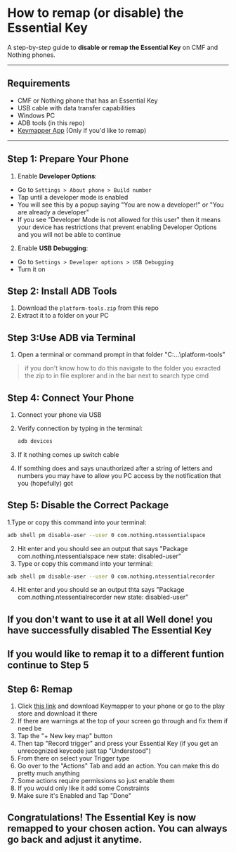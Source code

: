 # How to remap (or disable) the Essential Key

A step-by-step guide to **disable or remap the Essential Key** on CMF and Nothing phones.

---

## Requirements

- CMF or Nothing phone that has an Essential Key 
- USB cable with data transfer capabilities
- Windows PC
- ADB tools (in this repo)
- [Keymapper App](https://play.google.com/store/search?q=Keymapper&c=apps&utm_source=emea_Med) (Only if you'd like to remap)

---

## Step 1: Prepare Your Phone

1. Enable **Developer Options**:  
 - Go to `Settings > About phone > Build number`  
 - Tap until a developer mode is enabled
 - You will see this by a popup saying "You are now a developer!" or "You are already a developer"
 - If you see "Developer Mode is not allowed for this user" then it means your device has restrictions that prevent enabling Developer Options and you will not be able to continue

2. Enable **USB Debugging**:  
 - Go to `Settings > Developer options > USB Debugging`  
 - Turn it on  


## Step 2: Install ADB Tools

1. Download the `platform-tools.zip` from this repo  
2. Extract it to a folder on your PC

## Step 3:Use ADB via Terminal

1. Open a terminal or command prompt in that folder  "C:\...\platform-tools"
> if you don't know how to do this navigate to the folder you exracted the zip to in file explorer and in the bar next to search type cmd

## Step 4: Connect Your Phone

1. Connect your phone via USB  
2. Verify connection by typing in the terminal:  
   ```bash
   adb devices
   ```
   
3. If it nothing comes up switch cable
4. If somthing does and says unauthorized after a string of letters and numbers you may have to allow you PC access by the notification that you (hopefully) got

## Step 5: Disable the Correct Package
1.Type or copy this command into your terminal:
```bash
adb shell pm disable-user --user 0 com.nothing.ntessentialspace
```

2. Hit enter and you should see an output that says "Package com.nothing.ntessentialspace new state: disabled-user"
3. Type or copy this command into your terminal:
```bash
adb shell pm disable-user --user 0 com.nothing.ntessentialrecorder
```

4. Hit enter and you should se an output thta says "Package com.nothing.ntessentialrecorder new state: disabled-user"

## If you don't want to use it at all Well done! you have successfully disabled The Essential Key

## If you would like to remap it to a different funtion continue to Step 5

## Step 6: Remap
1. Click [this link](https://play.google.com/store/search?q=Keymapper&c=apps&utm_source=emea_Med) and download Keymapper to your phone or go to the play store and download it there
2. If there are warnings at the top of your screen go through and fix them if need be
3. Tap the "+ New key map" button
4. Then tap "Record trigger" and press your Essential Key (if you get an unrecognized keycode just tap "Understood")
5. From there on select your Trigger type
6. Go over to the "Actions" Tab and add an action. You can make this do pretty much anything
7. Some actions require permissions so just enable them
8. If you would only like it add some Constraints
9. Make sure it's Enabled and Tap "Done"

## Congratulations! The Essential Key is now remapped to your chosen action. You can always go back and adjust it anytime.
